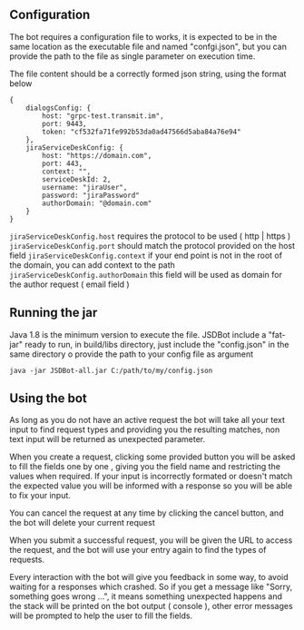 ## Configuration 

The bot requires a configuration file to works, it is expected to be in the same location as the executable file and named "confgi.json", but you can provide the path to the file as single parameter on execution time.

The file content should be a correctly formed json string, using the format below

```
{
	dialogsConfig: {
		host: "grpc-test.transmit.im",
		port: 9443,
		token: "cf532fa71fe992b53da0ad47566d5aba84a76e94"
	},
	jiraServiceDeskConfig: {
		host: "https://domain.com",
		port: 443,
		context: "",
		serviceDeskId: 2,
		username: "jiraUser",
		password: "jiraPassword"
		authorDomain: "@domain.com"
	}
}
```
`jiraServiceDeskConfig.host` requires the protocol to be used ( http | https )
`jiraServiceDeskConfig.port` should match the protocol provided on the host field
`jiraServiceDeskConfig.context` if your end point is not in the root of the domain, you can add context to the path 
`jiraServiceDeskConfig.authorDomain` this field will be used as domain for the author request ( email field )

## Running the jar

Java 1.8 is the minimum version to execute the file.
JSDBot include a "fat-jar" ready to run, in build/libs directory, just include the "config.json" in the same directory o provide the path to your config file as argument 

`java -jar JSDBot-all.jar C:/path/to/my/config.json`

## Using the bot

As long as you do not have an active request the bot will take all your text input to find request types and providing you the resulting matches, non text input will be returned as unexpected parameter.

When you create a request, clicking some provided button you will be asked to fill the fields one by one , giving you the field name and restricting the values when required. If your input is incorrectly formated or doesn't match the expected value you will be informed with a response so you will be able to fix your input.

You can cancel the request at any time by clicking the cancel button, and the bot will delete your current request

When you submit a successful request, you will be given the URL to access the request, and the bot will use your entry again to find the types of requests.

Every interaction with the bot will give you feedback in some way, to avoid waiting for a responses which crashed. So if you get a message like "Sorry, something goes wrong ...", it means something unexpected happens and the stack will be printed on the bot output ( console ), other error messages will be prompted to help the user to fill the fields.

